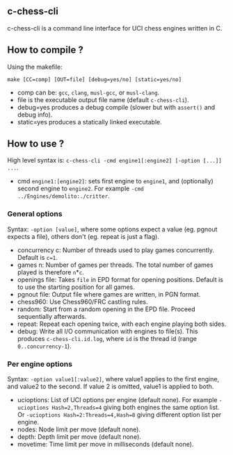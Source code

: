 ## c-chess-cli

c-chess-cli is a command line interface for UCI chess engines written in C.

## How to compile ?

Using the makefile:
```
make [CC=comp] [OUT=file] [debug=yes/no] [static=yes/no]
```
- comp can be: `gcc`, `clang`, `musl-gcc`, or `musl-clang`.
- file is the executable output file name (default `c-chess-cli`).
- debug=yes produces a debug compile (slower but with `assert()` and debug info).
- static=yes produces a statically linked executable.

## How to use ?

High level syntax is: `c-chess-cli -cmd engine1[:engine2] [-option [...]] ...`.

- cmd `engine1:[engine2]`: sets first engine to `engine1`, and (optionally) second engine to `engine2`. For example `-cmd ../Engines/demolito:./critter`.

### General options

Syntax: `-option [value]`, where some options expect a value (eg. pgnout expects a file), others
don't (eg. repeat is just a flag).

- concurrency c: Number of threads used to play games concurrently. Default is `c=1`.
- games n: Number of games per threads. The total number of games played is therefore `n`*`c`.
- openings file: Takes `file` in EPD format for opening positions. Default is to use the starting
position for all games.
- pgnout file: Output file where games are written, in PGN format.
- chess960: Use Chess960/FRC castling rules.
- random: Start from a random opening in the EPD file. Proceed sequentially afterwards.
- repeat: Repeat each opening twice, with each engine playing both sides.
- debug: Write all I/O communication with engines to file(s). This produces `c-chess-cli.id.log`,
where `id` is the thread id (range `0..concurrency-1`).

### Per engine options

Syntax: `-option value1[:value2]`, where value1 applies to the first engine, and value2 to
the second. If value 2 is omitted, value1 is applied to both.

- ucioptions: List of UCI options per engine (default none). For example `-ucioptions Hash=2,Threads=4`
giving both engines the same option list. Or `-ucioptions Hash=2:Threads=4,Hash=8` giving different
option list per engine.
- nodes: Node limit per move (default none).
- depth: Depth limit per move (default none).
- movetime: Time limit per move in milliseconds (default none).
